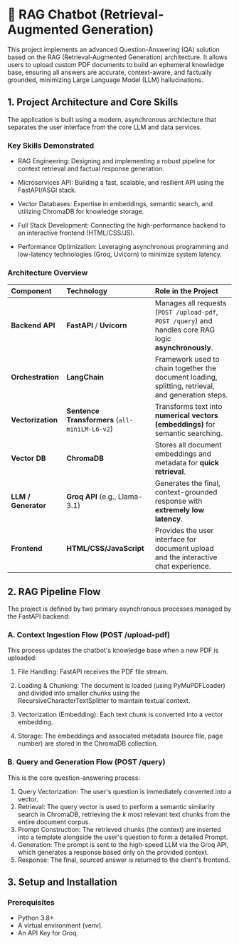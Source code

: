 # 🤖 RAG Chatbot (Retrieval-Augmented Generation)
This project implements an advanced Question-Answering (QA) solution based on the RAG (Retrieval-Augmented Generation) architecture. It allows users to upload custom PDF documents to build an ephemeral knowledge base, ensuring all answers are accurate, context-aware, and factually grounded, minimizing Large Language Model (LLM) hallucinations.
## 1. Project Architecture and Core Skills
The application is built using a modern, asynchronous architecture that separates the user interface from the core LLM and data services.
### Key Skills Demonstrated
- RAG Engineering: Designing and implementing a robust pipeline for context retrieval and factual response generation.

- Microservices API: Building a fast, scalable, and resilient API using the FastAPI/ASGI stack.

- Vector Databases: Expertise in embeddings, semantic search, and utilizing ChromaDB for knowledge storage.

- Full Stack Development: Connecting the high-performance backend to an interactive frontend (HTML/CSS/JS).

- Performance Optimization: Leveraging asynchronous programming and low-latency technologies (Groq, Uvicorn) to minimize system latency.

### Architecture Overview
| Component | Technology | Role in the Project |
| :--- | :--- | :--- |
| **Backend API** | **FastAPI** / **Uvicorn** | Manages all requests (`POST /upload-pdf`, `POST /query`) and handles core RAG logic **asynchronously**. |
| **Orchestration** | **LangChain** | Framework used to chain together the document loading, splitting, retrieval, and generation steps. |
| **Vectorization** | **Sentence Transformers** (`all-miniLM-L6-v2`) | Transforms text into **numerical vectors (embeddings)** for semantic searching. |
| **Vector DB** | **ChromaDB** | Stores all document embeddings and metadata for **quick retrieval**. |
| **LLM / Generator** | **Groq API** (e.g., Llama-3.1) | Generates the final, context-grounded response with **extremely low latency**. |
| **Frontend** | **HTML/CSS/JavaScript** | Provides the user interface for document upload and the interactive chat experience. |

## 2. RAG Pipeline Flow
The project is defined by two primary asynchronous processes managed by the FastAPI backend:
### A. Context Ingestion Flow (POST /upload-pdf)
This process updates the chatbot's knowledge base when a new PDF is uploaded:

1. File Handling: FastAPI receives the PDF file stream.

2. Loading & Chunking: The document is loaded (using PyMuPDFLoader) and divided into smaller chunks using the RecursiveCharacterTextSplitter to maintain textual context.

3. Vectorization (Embedding): Each text chunk is converted into a vector embedding.

4. Storage: The embeddings and associated metadata (source file, page number) are stored in the ChromaDB collection.
### B. Query and Generation Flow (POST /query)
This is the core question-answering process:
1. Query Vectorization: The user's question is immediately converted into a vector.
2. Retrieval: The query vector is used to perform a semantic similarity search in ChromaDB, retrieving the $k$ most relevant text chunks from the entire document corpus.
3. Prompt Construction: The retrieved chunks (the context) are inserted into a template alongside the user's question to form a detailed Prompt.
4. Generation: The prompt is sent to the high-speed LLM via the Groq API, which generates a response based only on the provided context.
5. Response: The final, sourced answer is returned to the client's frontend.

## 3. Setup and Installation
### Prerequisites
- Python 3.8+
- A virtual environment (venv).
- An API Key for Groq.









